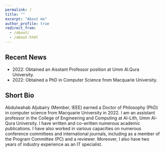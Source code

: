 ```yaml
---
permalink: /
title: ""
excerpt: "About me"
author_profile: true
redirect_from: 
  - /about/
  - /about.html
---
```

Recent News
-----------
- 2022: Obtained an Aisstant Professor position at Umm Al.Qura University.
- 2022: Obtained a PhD in Computer Science from Macquarie University. 


Short Bio
---------
Abdulwahab Aljubairy (Member, IEEE) earned a Doctor of Philosophy (PhD) in computer science from Macquarie University in 2022. I am an assistant professor in the College of Engineering and Computing at Al-Lith, Umm Al-Qura University. I have written and co-written numerous academic publications. I have also worked in various capacities on numerous conference committees and international journals, including as a member of the Program Committee (PC) and a reviewer. Moreover, I also have two years of industry experience as an IT specialist.
